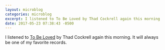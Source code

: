 ```yaml
---
layout: microblog
categories: microblog
excerpt: I listened to To Be Loved by Thad Cockrell again this morning. It will always be one of my favorite records.
date: 2017-05-23 07:38:43 -0500
---
```


I listened to [To Be Loved](https://itunes.apple.com/us/album/to-be-loved/id329935752?uo=4&app=itunes&at=1l3vwJx&ct=PersonalBlog) by Thad Cockrell again this morning. It will always be one of my favorite records.